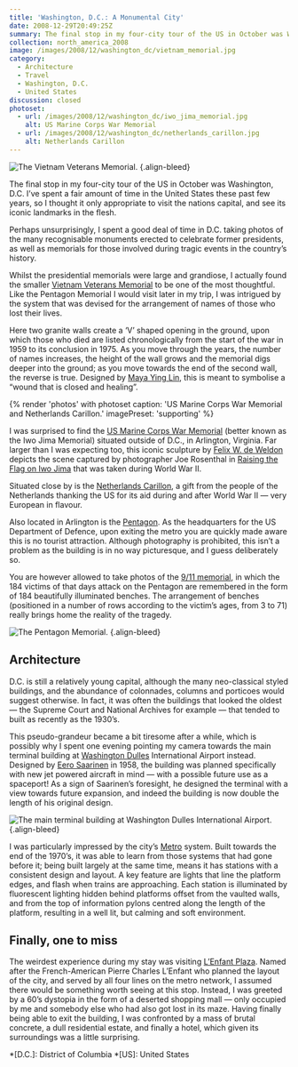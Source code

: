```yaml
---
title: 'Washington, D.C.: A Monumental City'
date: 2008-12-29T20:49:25Z
summary: The final stop in my four-city tour of the US in October was Washington, D.C.
collection: north_america_2008
image: /images/2008/12/washington_dc/vietnam_memorial.jpg
category:
  - Architecture
  - Travel
  - Washington, D.C.
  - United States
discussion: closed
photoset:
  - url: /images/2008/12/washington_dc/iwo_jima_memorial.jpg
    alt: US Marine Corps War Memorial
  - url: /images/2008/12/washington_dc/netherlands_carillon.jpg
    alt: Netherlands Carillon
---
```

![](/images/2008/12/washington_dc/vietnam_memorial.jpg 'The Vietnam Veterans Memorial.')
{.align-bleed}

The final stop in my four-city tour of the US in October was Washington, D.C. I’ve spent a fair amount of time in the United States these past few years, so I thought it only appropriate to visit the nations capital, and see its iconic landmarks in the flesh.

Perhaps unsurprisingly, I spent a good deal of time in D.C. taking photos of the many recognisable monuments erected to celebrate former presidents, as well as memorials for those involved during tragic events in the country’s history.

Whilst the presidential memorials were large and grandiose, I actually found the smaller [Vietnam Veterans Memorial][1] to be one of the most thoughtful. Like the Pentagon Memorial I would visit later in my trip, I was intrigued by the system that was devised for the arrangement of names of those who lost their lives.

Here two granite walls create a ‘V’ shaped opening in the ground, upon which those who died are listed chronologically from the start of the war in 1959 to its conclusion in 1975. As you move through the years, the number of names increases, the height of the wall grows and the memorial digs deeper into the ground; as you move towards the end of the second wall, the reverse is true. Designed by [Maya Ying Lin][2], this is meant to symbolise a “wound that is closed and healing”.

{% render 'photos' with photoset
  caption: 'US Marine Corps War Memorial and Netherlands Carillon.'
  imagePreset: 'supporting'
%}

I was surprised to find the [US Marine Corps War Memorial][3] (better known as the Iwo Jima Memorial) situated outside of D.C., in Arlington, Virginia. Far larger than I was expecting too, this iconic sculpture by [Felix W. de Weldon][4] depicts the scene captured by photographer Joe Rosenthal in [Raising the Flag on Iwo Jima][5] that was taken during World War II.

Situated close by is the [Netherlands Carillon][6], a gift from the people of the Netherlands thanking the US for its aid during and after World War II — very European in flavour.

Also located in Arlington is the [Pentagon][7]. As the headquarters for the US Department of Defence, upon exiting the metro you are quickly made aware this is no tourist attraction. Although photography is prohibited, this isn’t a problem as the building is in no way picturesque, and I guess deliberately so.

You are however allowed to take photos of the [9/11 memorial][8], in which the 184 victims of that days attack on the Pentagon are remembered in the form of 184 beautifully illuminated benches. The arrangement of benches (positioned in a number of rows according to the victim’s ages, from 3 to 71) really brings home the reality of the tragedy.

![](/images/2008/12/washington_dc/pentagon_memorial.jpg 'The Pentagon Memorial.')
{.align-bleed}

## Architecture

D.C. is still a relatively young capital, although the many neo-classical styled buildings, and the abundance of colonnades, columns and porticoes would suggest otherwise. In fact, it was often the buildings that looked the oldest — the Supreme Court and National Archives for example — that tended to built as recently as the 1930’s.

This pseudo-grandeur became a bit tiresome after a while, which is possibly why I spent one evening pointing my camera towards the main terminal building at [Washington Dulles][9] International Airport instead. Designed by [Eero Saarinen][10] in 1958, the building was planned specifically with new jet powered aircraft in mind — with a possible future use as a spaceport! As a sign of Saarinen’s foresight, he designed the terminal with a view towards future expansion, and indeed the building is now double the length of his original design.

![](/images/2008/12/washington_dc/dulles.jpg 'The main terminal building at Washington Dulles International Airport.')
{.align-bleed}

I was particularly impressed by the city’s [Metro][11] system. Built towards the end of the 1970’s, it was able to learn from those systems that had gone before it; being built largely at the same time, means it has stations with a consistent design and layout. A key feature are lights that line the platform edges, and flash when trains are approaching. Each station is illuminated by fluorescent lighting hidden behind platforms offset from the vaulted walls, and from the top of information pylons centred along the length of the platform, resulting in a well lit, but calming and soft environment.

## Finally, one to miss

The weirdest experience during my stay was visiting [L’Enfant Plaza][12]. Named after the French-American Pierre Charles L’Enfant who planned the layout of the city, and served by all four lines on the metro network, I assumed there would be something worth seeing at this stop. Instead, I was greeted by a 60’s dystopia in the form of a deserted shopping mall — only occupied by me and somebody else who had also got lost in its maze. Having finally being able to exit the building, I was confronted by a mass of brutal concrete, a dull residential estate, and finally a hotel, which given its surroundings was a little surprising.

[1]: https://en.wikipedia.org/wiki/Vietnam_Veterans_Memorial
[2]: https://en.wikipedia.org/wiki/Maya_Ying_Lin
[3]: https://en.wikipedia.org/wiki/USMC_War_Memorial
[4]: https://en.wikipedia.org/wiki/Felix_de_Weldon
[5]: https://en.wikipedia.org/wiki/Raising_the_Flag_on_Iwo_Jima
[6]: https://en.wikipedia.org/wiki/Netherlands_Carillon
[7]: https://en.wikipedia.org/wiki/The_Pentagon
[8]: https://en.wikipedia.org/wiki/Pentagon_Memorial
[9]: https://en.wikipedia.org/wiki/Washington_Dulles_International_Airport
[10]: https://en.wikipedia.org/wiki/Eero_Saarinen
[11]: https://en.wikipedia.org/wiki/Washington_Metro
[12]: https://en.wikipedia.org/wiki/L'Enfant_Plaza

*[D.C.]: District of Columbia
*[US]: United States
